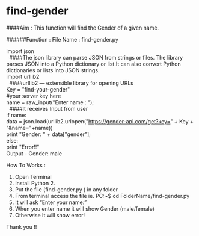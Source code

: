 # find-gender

####Aim : This function will find the Gender of a given name.<br>

######Function :  File Name : find-gender.py<br>

import json <br>
	&nbsp;&nbsp;####The json library can parse JSON from strings or files. The library parses JSON into a 	Python dictionary or list.It can also convert Python dictionaries or lists into JSON strings.<br>
import urllib2<br>
	&nbsp;&nbsp;####urllib2 — extensible library for opening URLs<br>
Key = "find-your-gender"<br>
	#your server key here<br>
name = raw_input("Enter name : ");<br>
	&nbsp;&nbsp;####It receives Input from user<br>
if name:<br>
    data = json.load(urllib2.urlopen("https://gender-api.com/get?key=" + Key + "&name="+name))<br>
    print "Gender: " + data["gender"];<br>
else:<br>
    print "Error!!"<br>
Output - Gender: male<br>


How To Works :<br>
1. Open Terminal<br>
2. Install Python 2.<br>
3. Put the file (find-gender.py ) in any folder<br>
4. From terminal access the file ie. PC:~$  cd FolderName/find-gender.py<br>
5. It will ask “Enter your name:”<br>
6. When you enter name it will show Gender (male/female)<br>
7. Otherwise It will show error!<br>


Thank you !!
